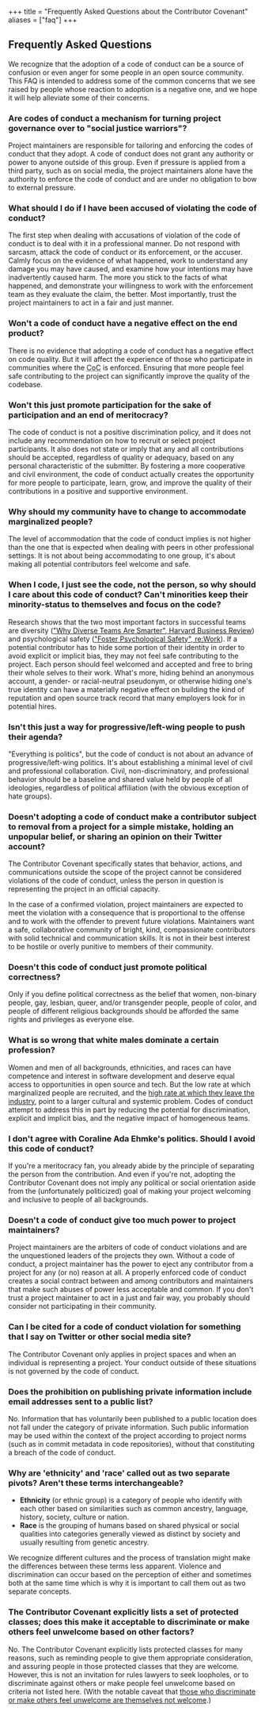 +++
title = "Frequently Asked Questions about the Contributor Covenant"
aliases = ["faq"]
+++

## Frequently Asked Questions

We recognize that the adoption of a code of conduct can be a source of confusion or even anger for some people in an open source community. This FAQ is intended to address some of the common concerns that we see raised by people whose reaction to adoption is a negative one, and we hope it will help alleviate some of their concerns.

### Are codes of conduct a mechanism for turning project governance over to "social justice warriors"?
Project maintainers are responsible for tailoring and enforcing the codes of conduct that they adopt. A code of conduct does not grant any authority or power to anyone outside of this group. Even if pressure is applied from a third party, such as on social media, the project maintainers alone have the authority to enforce the code of conduct and are under no obligation to bow to external pressure.

### What should I do if I have been accused of violating the code of conduct?
The first step when dealing with accusations of violation of the code of conduct is to deal with it in a professional manner. Do not respond with sarcasm, attack the code of conduct or its enforcement, or the accuser. Calmly focus on the evidence of what happened, work to understand any damage you may have caused, and examine how your intentions may have inadvertently caused harm. The more you stick to the facts of what happened, and demonstrate your willingness to work with the enforcement team as they evaluate the claim, the better. Most importantly, trust the project maintainers to act in a fair and just manner.

### Won't a code of conduct have a negative effect on the end product?
There is no evidence that adopting a code of conduct has a negative effect on code quality. But it will affect the experience of those who participate in communities where the <abbr title="Code of Conduct">CoC</abbr> is enforced. Ensuring that more people feel safe contributing to the project can significantly improve the quality of the codebase.

### Won't this just promote participation for the sake of participation and an end of meritocracy?
The code of conduct is not a positive discrimination policy, and it does not include any recommendation on how to recruit or select project participants. It also does not state or imply that any and all contributions should be accepted, regardless of quality or adequacy, based on any personal characteristic of the submitter. By fostering a more cooperative and civil environment, the code of conduct actually creates the opportunity for more people to participate, learn, grow, and improve the quality of their contributions in a positive and supportive environment.

### Why should my community have to change to accommodate marginalized people?
The level of accommodation that the code of conduct implies is not higher than the one that is expected when dealing with peers in other professional settings. It is not about being accommodating to one group, it's about making all potential contributors feel welcome and safe.

### When I code, I just see the code, not the person, so why should I care about this code of conduct? Can't minorities keep their minority-status to themselves and focus on the code?
Research shows that the two most important factors in successful teams are diversity (<a href="https://hbr.org/2016/11/why-diverse-teams-are-smarter">"Why Diverse Teams Are Smarter", Harvard Business Review</a>) and psychological safety (<a href="https://rework.withgoogle.com/guides/understanding-team-effectiveness/steps/foster-psychological-safety/">"Foster Psychological Safety", re:Work</a>). If a potential contributor has to hide some portion of their identity in order to avoid explicit or implicit bias, they may not feel safe contributing to the project. Each person should feel welcomed and accepted and free to bring their whole selves to their work. What's more, hiding behind an anonymous account, a gender- or racial-neutral pseudonym, or otherwise hiding one's true identity can have a materially negative effect on building the kind of reputation and open source track record that many employers look for in potential hires.

### Isn't this just a way for progressive/left-wing people to push their agenda?
"Everything is politics", but the code of conduct is not about an advance of progressive/left-wing politics. It's about establishing a minimal level of civil and professional collaboration. Civil, non-discriminatory, and professional behavior should be a baseline and shared value held by people of all ideologies, regardless of political affiliation (with the obvious exception of hate groups).

### Doesn't adopting a code of conduct make a contributor subject to removal from a project for a simple mistake, holding an unpopular belief, or sharing an opinion on their Twitter account?
The Contributor Covenant specifically states that behavior, actions, and communications outside the scope of the project cannot be considered violations of the code of conduct, unless the person in question is representing the project in an official capacity.

In the case of a confirmed violation, project maintainers are expected to meet the violation with a consequence that is proportional to the offense and to work with the offender to prevent future violations. Maintainers want a safe, collaborative community of bright, kind, compassionate contributors with solid technical and communication skills. It is not in their best interest to be hostile or overly punitive to members of their community.

### Doesn't this code of conduct just promote political correctness?
Only if you define political correctness as the belief that women, non-binary people, gay, lesbian, queer, and/or transgender people, people of color, and people of different religious backgrounds should be afforded the same rights and privileges as everyone else.

### What is so wrong that white males dominate a certain profession?
Women and men of all backgrounds, ethnicities, and races can have competence and interest in software development and deserve equal access to opportunities in open source and tech. But the low rate at which marginalized people are recruited, and the <a href="https://www.kaporcenter.org/tech-leavers/">high rate at which they leave the industry</a>, point to a larger cultural and systemic problem. Codes of conduct attempt to address this in  part by reducing the potential for discrimination, explicit and implicit bias, and the negative impact of homogeneous teams.

### I don't agree with Coraline Ada Ehmke's politics. Should I avoid this code of conduct?
If you're a meritocracy fan, you already abide by the principle of separating the person from the contribution. And even if you're not, adopting the Contributor Covenant does not imply any political or social orientation aside from the (unfortunately politicized) goal of making your project welcoming and inclusive to people of all backgrounds.

### Doesn't a code of conduct give too much power to project maintainers?
Project maintainers are the arbiters of code of conduct violations and are the unquestioned leaders of the projects they own. Without a code of conduct, a project maintainer has the power to eject any contributor from a project for any (or no) reason at all. A properly enforced code of conduct creates a social contract between and among contributors and maintainers that make such abuses of power less acceptable and common. If you don't trust a project maintainer to act in a just and fair way, you probably should consider not participating in their community.

### Can I be cited for a code of conduct violation for something that I say on Twitter or other social media site?
The Contributor Covenant only applies in project spaces and when an individual is representing a project. Your conduct outside of these situations is not governed by the code of conduct.

### Does the prohibition on publishing private information include email addresses sent to a public list?
No. Information that has voluntarily been published to a public location does not fall under the category of private information. Such public information may be used within the context of the project according to project norms (such as in commit metadata in code repositories), without that constituting a breach of the code of conduct.

### Why are 'ethnicity' and 'race' called out as two separate pivots? Aren't these terms interchangeable?

* **Ethnicity** (or ethnic group) is a category of people who identify with each other based on similarities such as common ancestry, language, history, society, culture or nation.
* **Race** is the grouping of humans based on shared physical or social qualities into categories generally viewed as distinct by society and usually resulting from genetic ancestry.

We recognize different cultures and the process of translation might make the differences between these terms less apparent. Violence and discrimination can occur based on the perception of either and sometimes both at the same time which is why it is important to call them out as two separate concepts.

### The Contributor Covenant explicitly lists a set of protected classes; does this make it acceptable to discriminate or make others feel unwelcome based on other factors?
No. The Contributor Covenant explicitly lists protected classes for many reasons, such as reminding people to give them appropriate consideration, and assuring people in those protected classes that they are welcome. However, this is not an invitation for rules lawyers to seek loopholes, or to discriminate against others or make people feel unwelcome based on criteria not listed here. (With the notable caveat that <a href="https://en.wikipedia.org/wiki/Paradox_of_tolerance">those who discriminate or make others feel unwelcome are themselves not welcome</a>.)
